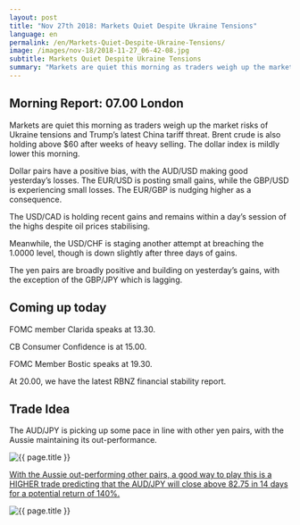 ```yaml
---
layout: post
title: "Nov 27th 2018: Markets Quiet Despite Ukraine Tensions"
language: en
permalink: /en/Markets-Quiet-Despite-Ukraine-Tensions/
image: /images/nov-18/2018-11-27_06-42-08.jpg
subtitle: Markets Quiet Despite Ukraine Tensions
summary: "Markets are quiet this morning as traders weigh up the market risks of Ukraine tensions and Trump’s latest China tariff threat. Brent crude is also holding above $60 after weeks of heavy selling"
---
```

## Morning Report: 07.00 London

Markets are quiet this morning as traders weigh up the market risks of Ukraine tensions and Trump’s latest China tariff threat. Brent crude is also holding above $60 after weeks of heavy selling. The dollar index is mildly lower this morning. 

Dollar pairs have a positive bias, with the AUD/USD making good yesterday’s losses. The EUR/USD is posting small gains, while the GBP/USD is experiencing small losses. The EUR/GBP is nudging higher as a consequence. 

The USD/CAD is holding recent gains and remains within a day’s session of the highs despite oil prices stabilising. 

Meanwhile, the USD/CHF is staging another attempt at breaching the 1.0000 level, though is down slightly after three days of gains. 

The yen pairs are broadly positive and building on yesterday’s gains, with the exception of the GBP/JPY which is lagging. 

## Coming up today

FOMC member Clarida speaks at 13.30. 

CB Consumer Confidence is at 15.00. 

FOMC Member Bostic speaks at 19.30. 

At 20.00, we have the latest RBNZ financial stability report. 

## Trade Idea

The AUD/JPY is picking up some pace in line with other yen pairs, with the Aussie maintaining its out-performance.

<img class="post-image" src="{{ site.url }}/images/nov-18/2018-11-27_06-42-08.jpg" alt="{{ page.title }}" title="{{ page.title }}">

<a href="%LINK%%?currency=GBP&market=forex&underlying=frxAUDJPY&formname=higherlower&duration_amount=14&duration_units=d&amount=10&amount_type=stake&expiry_type=duration&barrier=82.75" target="_blank" rel="noopener noreferrer nofollow">With the Aussie out-performing other pairs, a good way to play this is a HIGHER trade predicting that the AUD/JPY will close above 82.75 in 14 days for a potential return of 140%.</a>

<img class="post-image" src="{{ site.url }}/images/nov-18/2018-11-27_07-00-23.jpg" alt="{{ page.title }}" title="{{ page.title }}">